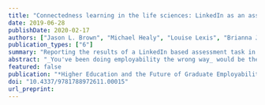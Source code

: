 ```yaml
---
title: "Connectedness learning in the life sciences: LinkedIn as an assessment task for employability and career exploration"
date: 2019-06-28
publishDate: 2020-02-17
authors: ["Jason L. Brown", "Michael Healy", "Louise Lexis", "Brianna Julien"]
publication_types: ["6"]
summary: "Reporting the results of a LinkedIn based assessment task in the curriculum of a health sciences degree". 
abstract: "_You've been doing employability the wrong way_ would be the click-bait headline if this chapter were to be published in an online news website. The prevailing approach to promoting graduate employability taken by higher education around the world is focused on the development of human capital, that is, work-related skills and knowledge. However, graduate employability frameworks and strategies often overlook significant dispositional and contextual factors that contribute towards a person's employability. To more adequately promote the development of graduate employability, universities need to do more to connect students to their extensive networks of alumni and industry and provide careers and employability learning that helps students learn to explore and express their emerging professional identities. In this chapter we will explore the approach taken within one Australian university to enhance the employability of life science students through embedding into the curriculum a careers and employability learning module that uses social media, specifically LinkedIn, as a pedagogical tool to develop students career identity and connect them with professional networks."
featured: false
publication: "*Higher Education and the Future of Graduate Employability: A Connectedness Learning Approach*"
doi: "10.4337/9781788972611.00015"
url_preprint: 
---
```

